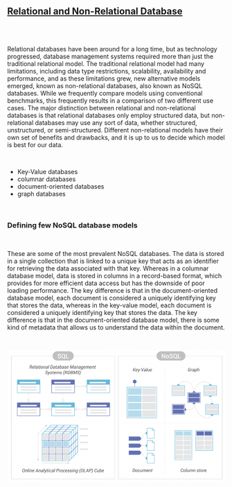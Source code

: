## **<u>Relational and Non-Relational Database</u>**
<br>
<br>
<p>Relational databases have been around for a long time, but as technology progressed, database management systems required more than just the traditional relational model. The traditional relational model had many limitations, including data type restrictions, scalability, availability and performance, and as these limitations grew, new alternative models emerged, known as non-relational databases, also known as NoSQL databases. While we frequently compare models using conventional benchmarks, this frequently results in a comparison of two different use cases. The major distinction between relational and non-relational databases is that relational databases only employ structured data, but non-relational databases may use any sort of data, whether structured, unstructured, or semi-structured. Different non-relational models have their own set of benefits and drawbacks, and it is up to us to decide which model is best for our data.</p>

<br>

* Key-Value databases
* columnar databases
* document-oriented databases
* graph databases 

<br>

### **Defining few NoSQL database models**
<br>
<p>These are some of the most prevalent NoSQL databases. The data is stored in a single collection that is linked to a unique key that acts as an identifier for retrieving the data associated with that key. Whereas in a columnar database model, data is stored in columns in a record-based format, which provides for more efficient data access but has the downside of poor loading performance. The key difference is that in the document-oriented database model, each document is considered a uniquely identifying key that stores the data, whereas in the key-value model, each document is considered a uniquely identifying key that stores the data. The key difference is that in the document-oriented database model, there is some kind of metadata that allows us to understand the data within the document.</p>

<br>

![title](Images/602hw.png)